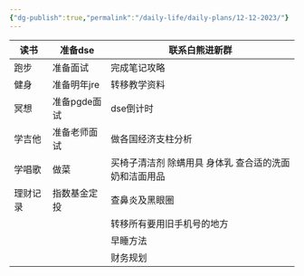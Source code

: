 ```yaml
---
{"dg-publish":true,"permalink":"/daily-life/daily-plans/12-12-2023/"}
---
```


| 读书   | 准备dse    | 联系白熊进新群                      |
|------|----------|------------------------------|
| 跑步   | 准备面试     | 完成笔记攻略                       |
| 健身   | 准备明年jre  | 转移教学资料                       |
| 冥想   | 准备pgde面试 | dse倒计时                       |
| 学吉他  | 准备老师面试   | 做各国经济支柱分析                    |
| 学唱歌  | 做菜       | 买椅子清洁剂 除螨用具 身体乳 查合适的洗面奶和洁面用品 |
| 理财记录 | 指数基金定投   | 查鼻炎及黑眼圈                      |
|      |          | 转移所有要用旧手机号的地方                |
|      |          | 早睡方法                         |
|      |          | 财务规划                         |

